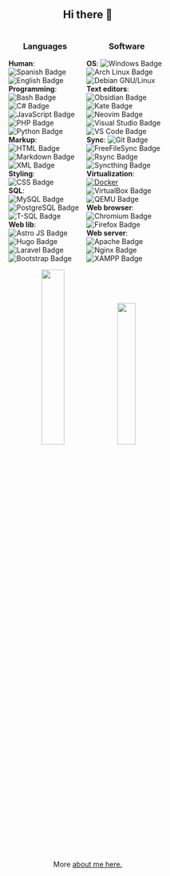 <h2 align="center">Hi there 👋</h2>
<!-- Tables are not displayed together -->
<div id="container" style="display: flex; justify-content: center; align-items: center; gap: 10px">
  <!-- Table 1 -->
  <div class="table-container" style="width: 29%;">
    <h3 align="center">Languages</h3>
    <div>
      <strong>Human</strong>: <img src="https://img.shields.io/badge/Español-🇪🇸-red" alt="Spanish Badge">
      <img src="https://img.shields.io/badge/English-🇺🇸-blue" alt="English Badge">
    </div>
    <div>
      <strong>Programming</strong>: <img src="https://img.shields.io/badge/-Bash-444444?style=flat&logo=GNU%20Bash" alt="Bash Badge">
      <img src="https://img.shields.io/badge/-C%23-239120?style=flat&logo=C%20Sharp&logoColor=white" alt="C# Badge">
      <img src="https://img.shields.io/badge/-JS-F7DF1E?style=flat&logo=JavaScript&logoColor=black" alt="JavaScript Badge">
      <img src="https://img.shields.io/badge/-PHP-777BB4?style=flat&logo=PHP&logoColor=white" alt="PHP Badge">
      <img src="https://img.shields.io/badge/-Python-3776AB?style=flat&logo=Python&logoColor=white" alt="Python Badge">
    </div>
    <div>
      <strong>Markup</strong>: <img src="https://img.shields.io/badge/-HTML5-E34F26?style=flat&logo=HTML5&logoColor=white" alt="HTML Badge">
      <img src="https://img.shields.io/badge/-Markdown-000000?style=flat&logo=Markdown&logoColor=white" alt="Markdown Badge">
      <img src="https://img.shields.io/badge/-XML-00599C?style=flat&logo=XML&logoColor=white" alt="XML Badge">
    </div>
    <div>
      <strong>Styling</strong>: <img src="https://img.shields.io/badge/-CSS-1572B6?style=flat&logo=CSS3&logoColor=white" alt="CSS Badge">
    </div>
    <div>
      <strong>SQL</strong>: <img src="https://img.shields.io/badge/-MySQL-4479A1?style=flat&logo=MySQL&logoColor=white" alt="MySQL Badge">
      <img src="https://img.shields.io/badge/-PostgreSQL-336791?style=flat&logo=PostgreSQL&logoColor=white" alt="PostgreSQL Badge">
      <img src="https://img.shields.io/badge/-T--SQL-CC2927?style=flat&logo=Microsoft%20SQL%20Server&logoColor=white" alt="T-SQL Badge">
    </div>
    <div>
      <strong>Web lib</strong>: <img src="https://img.shields.io/badge/-Astro%20JS-0c2445?style=flat&logo=astro" alt="Astro JS Badge">
      <img src="https://img.shields.io/badge/-Hugo-FF4088?style=flat&logo=hugo" alt="Hugo Badge">
      <img src="https://img.shields.io/badge/-Laravel-FF2D20?style=flat&logo=laravel&logoColor=white" alt="Laravel Badge">
      <img src="https://img.shields.io/badge/-Bootstrap-563D7C?style=flat&logo=bootstrap&logoColor=white" alt="Bootstrap Badge">
    </div>
  </div>

  <!-- Tabla 2 -->
  <div style="width: 32%;">
    <h3 align="center">Software</h3>
    <div>
      <strong>OS</strong>: <img src="https://img.shields.io/badge/-Windows-0078D6?style=flat&logo=windows&logoColor=white" alt="Windows Badge">
      <img src="https://img.shields.io/badge/-Arch%20Linux-1793D1?style=flat&logo=arch-linux&logoColor=white" alt="Arch Linux Badge">
      <img src="https://img.shields.io/badge/-Debian-A81D33?style=flat&logo=debian&logoColor=white" alt="Debian GNU/Linux">
    </div>
    <div>
      <strong>Text editors</strong>: <img src="https://img.shields.io/badge/-Obsidian-0D1321?style=flat&logo=obsidian&logoColor=white" alt="Obsidian Badge">
      <img src="https://img.shields.io/badge/-Kate-0082C9?style=flat&logo=kate&logoColor=white" alt="Kate Badge">
      <img src="https://img.shields.io/badge/-Neovim-57A143?style=flat&logo=neovim&logoColor=white" alt="Neovim Badge">
      <img src="https://img.shields.io/badge/-Visual%20Studio-5C2D91?style=flat&logo=visual-studio" alt="Visual Studio Badge">
      <img src="https://img.shields.io/badge/-VS%20Code-007ACC?style=flat&logo=visual-studio-code&logoColor=white" alt="VS Code Badge">
    </div>
    <div>
      <strong>Sync</strong>: <img src="https://img.shields.io/badge/-Git-F05032?style=flat&logo=git&logoColor=white" alt="Git Badge">
      <img src="https://img.shields.io/badge/-FreeFileSync-0098FE?style=flat&logo=freefilesync&logoColor=white" alt="FreeFileSync Badge">
      <img src="https://img.shields.io/badge/-Rsync-3D8CFF?style=flat&logo=rsync&logoColor=white" alt="Rsync Badge">
      <img src="https://img.shields.io/badge/-Syncthing-2D3134?style=flat&logo=syncthing&logoColor=white" alt="Syncthing Badge">
    </div>
    <div>
      <strong>Virtualization</strong>: <a href="https://www.docker.com"><img src="https://img.shields.io/badge/-Docker-2496ED?style=flat&logo=docker&logoColor=white" alt="Docker"></a>
      <img src="https://img.shields.io/badge/-VirtualBox-183A61?style=flat&logo=virtualbox" alt="VirtualBox Badge">
      <img src="https://img.shields.io/badge/-QEMU+virt-FF6600?style=flat&logo=qemu&logoColor=white" alt="QEMU Badge">
    </div>
    <div>
      <strong>Web browser</strong>: <img src="https://img.shields.io/badge/-Chromium-4E8FFB?style=flat&logo=Google%20Chrome&logoColor=white" alt="Chromium Badge">
      <img src="https://img.shields.io/badge/-Firefox-FF7139?style=flat&logo=Firefox&logoColor=white" alt="Firefox Badge">
    </div>
    <div>
      <strong>Web server</strong>: <img src="https://img.shields.io/badge/-Apache-D22128?style=flat&logo=apache&logoColor=white" alt="Apache Badge">
      <img src="https://img.shields.io/badge/-Nginx-009639?style=flat&logo=nginx&logoColor=white" alt="Nginx Badge">
      <img src="https://img.shields.io/badge/-XAMPP-F37623?style=flat&logo=xampp&logoColor=white" alt="XAMPP Badge">
    </div>
  </div>
</div>

<div id="stats" style="margin-top: 12px;">
  <p align="center">
      <a href="https://github.com/David7ce/"><img width="30%" src="https://github-readme-stats.vercel.app/api?username=David7ce&show_icons=true&theme=tokyonight"></a>
      <a href="https://github.com/David7ce"><img width="27%" src="https://github-readme-stats.vercel.app/api/top-langs/?username=David7ce&theme=dark&hide=html,css,cmake&layout=compact&langs_count=5&bg_color=101010&hide_title=true"></a>
  </p>
</div>

<div id="info">
  <p align="center">More <a href="https://David7ce.github.io/about/">about me here.</a></p>
</div>

<!--
<div id"tables">
<table style="float: left; width: 19%; margin-right: 12px;">
  <thead>
    <tr>
      <th><strong>Languages</strong></th>
      <th>Names</th>
    </tr>
  </thead>
  <tbody>
    <tr>
      <td><strong>Human</strong></td>
      <td><img src="https://img.shields.io/badge/Español-🇪🇸-red" alt="Spanish Badge"> <img src="https://img.shields.io/badge/English-🇺🇸-blue" alt="English Badge"></td>
    </tr>
    <tr>
      <td><strong>Programming</strong></td>
      <td><img src="https://img.shields.io/badge/-Bash-444444?style=flat&logo=GNU%20Bash" alt="Bash Badge"><img src="https://img.shields.io/badge/-C%23-239120?style=flat&logo=C%20Sharp&logoColor=white" alt="C# Badge"> <img src="https://img.shields.io/badge/-JavaScript-F7DF1E?style=flat&logo=JavaScript&logoColor=black" alt="JavaScript Badge"> <img src="https://img.shields.io/badge/-PHP-777BB4?style=flat&logo=PHP&logoColor=white" alt="PHP Badge"> <img src="https://img.shields.io/badge/-Python-3776AB?style=flat&logo=Python&logoColor=white" alt="Python Badge"></td>
    </tr>
    <tr>
      <td><strong>Markup</strong></td>
      <td><img src="https://img.shields.io/badge/-HTML5-E34F26?style=flat&logo=HTML5&logoColor=white" alt="HTML Badge"> <img src="https://img.shields.io/badge/-Markdown-000000?style=flat&logo=Markdown&logoColor=white" alt="Markdown Badge"> <img src="https://img.shields.io/badge/-XML-00599C?style=flat&logo=XML&logoColor=white" alt="XML Badge"></td>
    </tr>
    <tr>
      <td><strong>Styling</strong></td>
      <td><img src="https://img.shields.io/badge/-CSS-1572B6?style=flat&logo=CSS3&logoColor=white" alt="CSS Badge"></td>
    </tr>
    <tr>
      <td><strong>SQL</strong></td>
      <td><img src="https://img.shields.io/badge/-MySQL-4479A1?style=flat&logo=MySQL&logoColor=white" alt="MySQL Badge"> <img src="https://img.shields.io/badge/-PostgreSQL-336791?style=flat&logo=PostgreSQL&logoColor=white" alt="PostgreSQL Badge"> <img src="https://img.shields.io/badge/-T--SQL-CC2927?style=flat&logo=Microsoft%20SQL%20Server&logoColor=white" alt="T-SQL Badge"></td>
    </tr>
    <tr>
      <td><strong>Web lib</strong></td>
      <td><img src="https://img.shields.io/badge/-Astro%20JS-0c2445?style=flat&logo=astro" alt="Astro JS Badge"> <img src="https://img.shields.io/badge/-Hugo-FF4088?style=flat&logo=hugo" alt="Hugo Badge"> <img src="https://img.shields.io/badge/-Laravel-FF2D20?style=flat&logo=laravel&logoColor=white" alt="Laravel Badge"> <img src="https://img.shields.io/badge/-Bootstrap-563D7C?style=flat&logo=bootstrap&logoColor=white" alt="Bootstrap Badge"></td>
    </tr>
  </tbody>
</table>
</div>

<table style="float: left; width: 19%;">
  <thead>
    <tr>
      <th><strong>Software</strong></th>
      <th>Names</th>
    </tr>
  </thead>
  <tbody>
    <tr>
      <td><strong>OS</strong></td>
      <td><img src="https://img.shields.io/badge/-Windows-0078D6?style=flat&logo=windows&logoColor=white" alt="Windows Badge"> <img src="https://img.shields.io/badge/-Arch%20Linux-1793D1?style=flat&logo=arch-linux&logoColor=white" alt="Arch Linux Badge"> <img src="https://img.shields.io/badge/-Debian-A81D33?style=flat&logo=debian&logoColor=white" alt="Debian GNU/Linux"></td>
    </tr>
    <tr>
      <td><strong>Text editors</strong></td>
      <td><img src="https://img.shields.io/badge/-Obsidian-0D1321?style=flat&logo=obsidian&logoColor=white" alt="Obsidian Badge"><img src="https://img.shields.io/badge/-Kate-0082C9?style=flat&logo=kate&logoColor=white" alt="Kate Badge"> <img src="https://img.shields.io/badge/-Neovim-57A143?style=flat&logo=neovim&logoColor=white" alt="Neovim Badge"> <img src="https://img.shields.io/badge/-Visual%20Studio-5C2D91?style=flat&logo=visual-studio" alt="Visual Studio Badge"> <img src="https://img.shields.io/badge/-VS%20Code-007ACC?style=flat&logo=visual-studio-code&logoColor=white" alt="VS Code Badge"></td>
    </tr>
    <tr>
      <td><strong>Sync</strong></td>
      <td><img src="https://img.shields.io/badge/-Git-F05032?style=flat&logo=git&logoColor=white" alt="Git Badge"> <img src="https://img.shields.io/badge/-Rsync-3D8CFF?style=flat&logo=rsync&logoColor=white" alt="Rsync Badge"> <img src="https://img.shields.io/badge/-Syncthing-2D3134?style=flat&logo=syncthing&logoColor=white" alt="Syncthing Badge"> <img src="https://img.shields.io/badge/-FreeFileSync-0098FE?style=flat&logo=freefilesync&logoColor=white" alt="FreeFileSync Badge"></td>
    </tr>
    <tr>
      <td><strong>Virtualization</strong></td>
      <td><a href="https://www.docker.com"><img src="https://img.shields.io/badge/-Docker-2496ED?style=flat&logo=docker&logoColor=white" alt="Docker"></a> <img src="https://img.shields.io/badge/-VirtualBox-183A61?style=flat&logo=virtualbox" alt="VirtualBox Badge"> <img src="https://img.shields.io/badge/-Virt--Manager-4EAA25?style=flat&logo=virtualbox" alt="Virt-Manager Badge"> + <img src="https://img.shields.io/badge/-QEMU-FF6600?style=flat&logo=qemu&logoColor=white" alt="QEMU Badge"></td>
    </tr>
    <tr>
      <td><strong>Web browser</strong></td>
      <td><img src="https://img.shields.io/badge/-Chromium-4E8FFB?style=flat&logo=Google%20Chrome&logoColor=white" alt="Chromium Badge"> <img src="https://img.shields.io/badge/-Firefox-FF7139?style=flat&logo=Firefox&logoColor=white" alt="Firefox Badge"></td>
    </tr>
    <tr>
      <td><strong>Web server</strong></td>
      <td><img src="https://img.shields.io/badge/-Apache-D22128?style=flat&logo=apache&logoColor=white" alt="Apache Badge"> <img src="https://img.shields.io/badge/-Nginx-009639?style=flat&logo=nginx&logoColor=white" alt="Nginx Badge"> <img src="https://img.shields.io/badge/-XAMPP-F37623?style=flat&logo=xampp&logoColor=white" alt="XAMPP Badge"></td>
    </tr>
  </tbody>
</table>
-->

<!--
# Hi there 👋

| **Computer Languages**     | Names                                                                                                                                                                                                                                                                                                                                                                                                                                                                                                                                                                                               |
| :------------------------: | :-------------------------------------------------------------------------------------------------------------------------------------------------------------------------------------------------------------------------------------------------------------------------------------------------------------------------------------------------------------------------------------------------------------------------------------------------------------------------------------------------------------------------------------------------------------------------------------------------: |
| **Human languages**        | ![Spanish Badge](https://img.shields.io/badge/Español-🇪🇸-red) ![English Badge](https://img.shields.io/badge/English-🇺🇸-blue)                                                                                                                                                                                                                                                                                                                                                                                                                                                                         |
| **Programming Languages**  | ![Bash![C# Badge](https://img.shields.io/badge/-C%23-239120?style=flat&logo=C%20Sharp&logoColor=white) Badge](https://img.shields.io/badge/-Bash-444444?style=flat&logo=GNU%20Bash) ![C# Badge](https://img.shields.io/badge/-C%23-239120?style=flat&logo=C%20Sharp&logoColor=white) ![JavaScript Badge](https://img.shields.io/badge/-JavaScript-F7DF1E?style=flat&logo=JavaScript&logoColor=black) ![PHP Badge](https://img.shields.io/badge/-PHP-777BB4?style=flat&logo=PHP&logoColor=white) ![Python Badge](https://img.shields.io/badge/-Python-3776AB?style=flat&logo=Python&logoColor=white) |
| **Markup Languages**       | ![HTML Badge](https://img.shields.io/badge/-HTML5-E34F26?style=flat&logo=HTML5&logoColor=white) ![Markdown Badge](https://img.shields.io/badge/-Markdown-000000?style=flat&logo=Markdown&logoColor=white) ![XML Badge](https://img.shields.io/badge/-XML-00599C?style=flat&logo=XML&logoColor=white)                                                                                                                                                                                                                                                                                                |
| **Styling Languages**      | ![CSS Badge](https://img.shields.io/badge/-CSS-1572B6?style=flat&logo=CSS3&logoColor=white)                                                                                                                                                                                                                                                                                                                                                                                                                                                                                                         |
| **Search Query Languages** | ![MySQL Badge](https://img.shields.io/badge/-MySQL-4479A1?style=flat&logo=MySQL&logoColor=white) ![PostgreSQL Badge](https://img.shields.io/badge/-PostgreSQL-336791?style=flat&logo=PostgreSQL&logoColor=white) ![T-SQL Badge](https://img.shields.io/badge/-T--SQL-CC2927?style=flat&logo=Microsoft%20SQL%20Server&logoColor=white)                                                                                                                                                                                                                                                               |
| **Web Library/Framework**  | ![Astro JS Badge](https://img.shields.io/badge/-Astro%20JS-0c2445?style=flat&logo=astro) ![Hugo Badge](https://img.shields.io/badge/-Hugo-FF4088?style=flat&logo=hugo) ![Laravel Badge](https://img.shields.io/badge/-Laravel-FF2D20?style=flat&logo=laravel&logoColor=white) ![Bootstrap Badge](https://img.shields.io/badge/-Bootstrap-563D7C?style=flat&logo=bootstrap&logoColor=white)                                                                                                                                                                                                          |

| **Software Dev Kit**  | Names                                                                                                                                                                                                                                                                                                                                                                                                                            |
| :-------------------: | :----------------------------------------------------------------------------------------------------------------------------------------------------------------------------------------------------------------------------------------------------------------------------------------------------------------------------------------------------------------------------------------------------------------------------: |
| **Operating Systems** | ![Windows Badge](https://img.shields.io/badge/-Windows-0078D6?style=flat&logo=windows&logoColor=white) ![Arch Linux Badge](https://img.shields.io/badge/-Arch%20Linux-1793D1?style=flat&logo=arch-linux&logoColor=white) ![Debian GNU/Linux](https://img.shields.io/badge/-Debian%20GNU%2FLinux-A81D33?style=flat&logo=debian&logoColor=white)                                                                                   |
| **Code editors**      | ![Kate Badge](https://img.shields.io/badge/-Kate-0082C9?style=flat&logo=kate&logoColor=white) ![Neovim Badge](https://img.shields.io/badge/-Neovim-57A143?style=flat&logo=neovim&logoColor=white) ![Visual Studio Badge](https://img.shields.io/badge/-Visual%20Studio-5C2D91?style=flat&logo=visual-studio) ![VS Code Badge](https://img.shields.io/badge/-VS%20Code-007ACC?style=flat&logo=visual-studio-code&logoColor=white) |
| **Note editors**      | ![Obsidian Badge](https://img.shields.io/badge/-Obsidian-0D1321?style=flat&logo=obsidian&logoColor=white)                                                                                                                                                                                                                                                                                                                        |
| **Sync**              | ![Git Badge](https://img.shields.io/badge/-Git-F05032?style=flat&logo=git&logoColor=white) ![Rsync Badge](https://img.shields.io/badge/-Rsync-3D8CFF?style=flat&logo=rsync&logoColor=white) ![Syncthing Badge](https://img.shields.io/badge/-Syncthing-2D3134?style=flat&logo=syncthing&logoColor=white) ![FreeFileSync Badge](https://img.shields.io/badge/-FreeFileSync-0098FE?style=flat&logo=freefilesync&logoColor=white)   |
| **Virtualization**    | [![Docker](https://img.shields.io/badge/-Docker-2496ED?style=flat&logo=docker&logoColor=white)](https://www.docker.com) ![VirtualBox Badge](https://img.shields.io/badge/-VirtualBox-183A61?style=flat&logo=virtualbox) ![Virt-Manager Badge](https://img.shields.io/badge/-Virt--Manager-4EAA25?style=flat&logo=virtualbox) + ![QEMU Badge](https://img.shields.io/badge/-QEMU-FF6600?style=flat&logo=qemu&logoColor=white)     |
| **Web browsers**      | ![Chromium Badge](https://img.shields.io/badge/-Chromium-4E8FFB?style=flat&logo=Google%20Chrome&logoColor=white) ![Firefox Badge](https://img.shields.io/badge/-Firefox-FF7139?style=flat&logo=Firefox&logoColor=white)                                                                                                                                                                                                          |
| **Web server**        | ![Apache Badge](https://img.shields.io/badge/-Apache-D22128?style=flat&logo=apache&logoColor=white) ![Nginx Badge](https://img.shields.io/badge/-Nginx-009639?style=flat&logo=nginx&logoColor=white) ![XAMPP Badge](https://img.shields.io/badge/-XAMPP-F37623?style=flat&logo=xampp&logoColor=white)                                                                                                                            |

|   ------     | ---                                                                                                                                                                                                                         |
| :----------: | :-------------------------------------------------------------------------------------------------------------------------------------------------------------------------------------------------------------------------: |
| ![Quiec's github stats](https://github-readme-stats.vercel.app/api?username=David7ce&show_icons=true&theme=tokyonight) | ![Quiec's github stats](https://github-readme-stats.vercel.app/api/top-langs/?username=David7ce&theme=radical&layout=compact)
-->

<!--: APIS :-->
<!--: https://github-readme-stats.vercel.app/api?username=David7ce&theme=chartreuse-dark&hide_border=false&include_all_commits=true&count_private=true :-->
<!--: https://github-readme-stats.vercel.app/api?username=David7ce&show_icons=true&theme=tokyonight :-->

<!--: https://github-readme-stats.vercel.app/api/top-langs/?username=David7ce&theme=chartreuse-dark&hide_border=false&include_all_commits=true&count_private=true&layout=compact :-->
<!--: https://github-readme-stats.vercel.app/api/top-langs/?username=David7ce&theme=dark&hide=html,css,cmake&layout=compact&langs_count=5&bg_color=101010&hide_title=true :-->
<!--: https://github-readme-stats.vercel.app/api/top-langs/?username=David7ce&theme=radical&layout=compact  :-->

<!--: https://github-readme-streak-stats.herokuapp.com/?user=David7ce&theme=chartreuse-dark&hide_border=false :-->

<!--: https://komarev.com/ghpvc/?username=David7ce&color=grey :-->
<!--: https://leetcode.card.workers.dev/David7ce?theme=dark&font=baloo&extension=null&border=2&border_radius=8 :-->
<!--: https://visitcount.itsvg.in/api?id=David7ce&icon=0&color=0 :-->